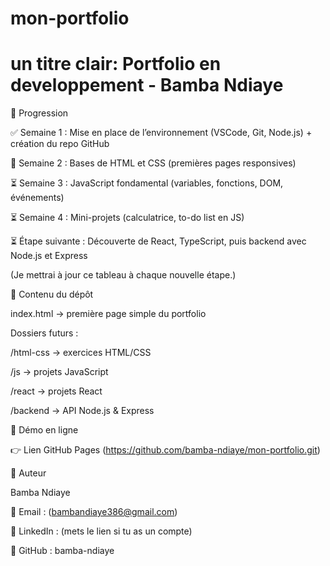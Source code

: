 # mon-portfolio


# un titre clair: Portfolio en developpement - Bamba Ndiaye



📅 Progression

✅ Semaine 1 : Mise en place de l’environnement (VSCode, Git, Node.js) + création du repo GitHub

🔄 Semaine 2 : Bases de HTML et CSS (premières pages responsives)

⏳ Semaine 3 : JavaScript fondamental (variables, fonctions, DOM, événements)

⏳ Semaine 4 : Mini-projets (calculatrice, to-do list en JS)

⏳ Étape suivante : Découverte de React, TypeScript, puis backend avec Node.js et Express

(Je mettrai à jour ce tableau à chaque nouvelle étape.)

📂 Contenu du dépôt

index.html → première page simple du portfolio

Dossiers futurs :

/html-css → exercices HTML/CSS

/js → projets JavaScript

/react → projets React

/backend → API Node.js & Express

🚀 Démo en ligne

👉 Lien GitHub Pages
 (https://github.com/bamba-ndiaye/mon-portfolio.git) 

👤 Auteur

Bamba Ndiaye

📧 Email : (bambandiaye386@gmail.com)

💼 LinkedIn : (mets le lien si tu as un compte)

🐙 GitHub : bamba-ndiaye